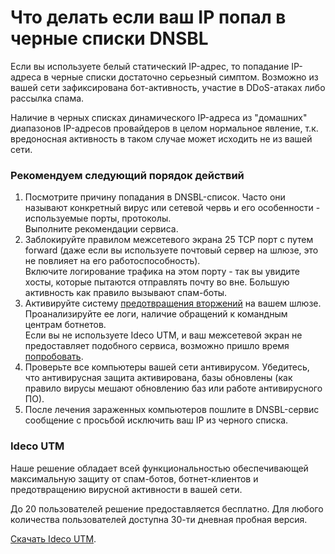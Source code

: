 # Что делать если ваш IP попал в черные списки DNSBL

Если вы используете белый статический IP-адрес, то попадание IP-адреса в
черные списки достаточно серьезный симптом. Возможно из вашей сети
зафиксирована бот-активность, участие в DDoS-атаках либо рассылка
спама.

Наличие в черных списках динамического IP-адреса из "домашних"
диапазонов IP-адресов провайдеров в целом нормальное явление,
т.к. вредоносная активность в таком случае может исходить не из вашей
сети.

### Рекомендуем следующий порядок действий

1.  Посмотрите причину попадания в DNSBL-список. Часто они называют
    конкретный вирус или сетевой червь и его особенности -
    используемые порты, протоколы.  
    Выполните рекомендации сервиса.
2.  Заблокируйте правилом межсетевого экрана 25 TCP порт с путем forward
    (даже если вы используете почтовый сервер на шлюзе, это не повлияет
    на его работоспособность).  
    Включите логирование трафика на этом порту - так вы увидите хосты,
    которые пытаются отправлять почту во вне. Большую активность как
    правило вызывают спам-боты.
3.  Активируйте систему [предотвращения
    вторжений](Предотвращение_вторжений)
    на вашем шлюзе. Проанализируйте ее логи, наличие обращений к
    командным центрам ботнетов.  
    Если вы не используете Ideco UTM, и ваш межсетевой экран не
    предоставляет подобного сервиса, возможно пришло время
    [попробовать](https://my.ideco.ru/utm/download/).
4.  Проверьте все компьютеры вашей сети антивирусом. Убедитесь, что
    антивирусная защита активирована, базы обновлены (как правило
    вирусы мешают обновлению баз или работе антивирусного ПО).
5.  После лечения зараженных компьютеров пошлите в DNSBL-сервис
    сообщение с просьбой исключить ваш IP из черного списка.

### Ideco UTM

Наше решение обладает всей функциональностью обеспечивающей максимальную
защиту от спам-ботов, ботнет-клиентов и предотвращению вирусной
активности в вашей сети.

До 20 пользователей решение предоставляется бесплатно. Для любого
количества пользователей доступна 30-ти дневная пробная версия.

[Скачать Ideco UTM](https://my.ideco.ru/utm/download/).
